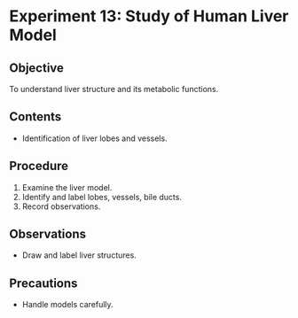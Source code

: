 # Experiment 13: Study of Human Liver Model

## Objective
To understand liver structure and its metabolic functions.

## Contents
- Identification of liver lobes and vessels.

## Procedure
1. Examine the liver model.
2. Identify and label lobes, vessels, bile ducts.
3. Record observations.

## Observations
- Draw and label liver structures.

## Precautions
- Handle models carefully.